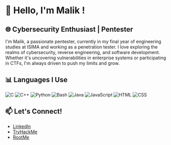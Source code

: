 # 👋 Hello, I'm Malik !

## 🌐 Cybersecurity Enthusiast | Pentester

I'm Malik, a passionate pentester, currently in my final year of engineering studies at ISIMA and working as a penetration tester. I love exploring the realms of cybersecurity, reverse engineering, and software development. Whether it's uncovering vulnerabilities in enterprise systems or participating in CTFs, I'm always driven to push my limits and grow.

## 📊 Languages I Use

![C](https://img.shields.io/badge/C-15%25-blue)
![C++](https://img.shields.io/badge/C++-15%25-blue)
![Python](https://img.shields.io/badge/Python-30%25-yellow)
![Bash](https://img.shields.io/badge/Bash-10%25-green)
![Java](https://img.shields.io/badge/Java-15%25-orange)
![JavaScript](https://img.shields.io/badge/JavaScript-5%25-yellowgreen)
![HTML](https://img.shields.io/badge/HTML-7%25-orange)
![CSS](https://img.shields.io/badge/CSS-3%25-blue)

## 📫 Let's Connect!

- [LinkedIn](https://www.linkedin.com/in/malik-makkes)
- [TryHackMe]([https://tryhackme.com/p/malik](https://tryhackme.com/p/HackerSploit007))
- [RootMe]([https://www.root-me.org/malik](https://www.root-me.org/HackerSploit-622823))
